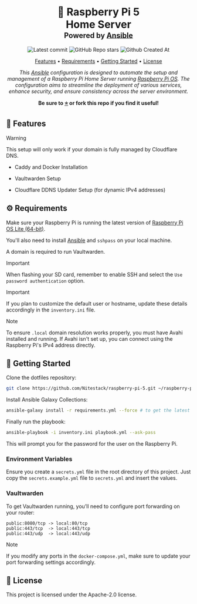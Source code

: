 <div align="center">
<h1>
  🍓 Raspberry Pi 5
  <br/>
  Home Server
  <br/>
  <sup>
    <sub>Powered by <a href="https://www.ansible.com/" target="_blank">Ansible</a></sub>
  </sup>
</h1>

![Latest commit](https://img.shields.io/github/last-commit/Nitestack/raspberry-pi-5?style=for-the-badge)
![GitHub Repo stars](https://img.shields.io/github/stars/Nitestack/raspberry-pi-5?style=for-the-badge)
![Github Created At](https://img.shields.io/github/created-at/Nitestack/raspberry-pi-5?style=for-the-badge)

[Features](#-features) • [Requirements](#️-requirements) • [Getting Started](#-getting-started) • [License](#-license)

_This [Ansible](https://www.ansible.com) configuration is designed to automate the setup and management of a Raspberry Pi Home Server running [Raspberry Pi OS](https://www.raspberrypi.com/software). The configuration aims to streamline the deployment of various services, enhance security, and ensure consistency across the server environment._

<p>
  <strong>Be sure to <a href="#" title="star">⭐️</a> or fork this repo if you find it useful!</strong>
</p>
</div>

## 🚀 Features

> [!WARNING]
> This setup will only work if your domain is fully managed by Cloudflare DNS.

- Caddy and Docker Installation

- Vaultwarden Setup

- Cloudflare DDNS Updater Setup (for dynamic IPv4 addresses)

## ⚙️ Requirements

Make sure your Raspberry Pi is running the latest version of [Raspberry Pi OS Lite (64-bit)](https://www.raspberrypi.com/software).

You'll also need to install [Ansible](https://www.ansible.com) and `sshpass` on your local machine.

A domain is required to run Vaultwarden.

> [!IMPORTANT]
> When flashing your SD card, remember to enable SSH and select the `Use password authentication` option.

> [!IMPORTANT]
> If you plan to customize the default user or hostname, update these details accordingly in the `inventory.ini` file.

> [!NOTE]
> To ensure `.local` domain resolution works properly, you must have Avahi installed and running. If Avahi isn't set up, you can connect using the Raspberry Pi's IPv4 address directly.

## 🏁 Getting Started

Clone the dotfiles repository:

```sh
git clone https://github.com/Nitestack/raspberry-pi-5.git ~/raspberry-pi-5
```

Install Ansible Galaxy Collections:

```sh
ansible-galaxy install -r requirements.yml --force # to get the latest versions
```

Finally run the playbook:

```sh
ansible-playbook -i inventory.ini playbook.yml --ask-pass
```

This will prompt you for the password for the user on the Raspberry Pi.

### Environment Variables

Ensure you create a `secrets.yml` file in the root directory of this project. Just copy the `secrets.example.yml` file to `secrets.yml` and insert the values.

### Vaultwarden

To get Vaultwarden running, you’ll need to configure port forwarding on your router:

```
public:8080/tcp -> local:80/tcp
public:443/tcp  -> local:443/tcp
public:443/udp  -> local:443/udp
```

> [!NOTE]
> If you modify any ports in the `docker-compose.yml`, make sure to update your port forwarding settings accordingly.

## 📝 License

This project is licensed under the Apache-2.0 license.
